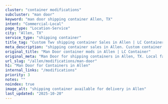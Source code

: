 ```yaml
---
cluster: "container modifications"
subcluster: "man door"
keyword: "man door shipping container Allen, TX"
intent: "Commercial-Local"
page_type: "Location-Service"
city: "Allen, TX"
service_type: "shipping container"
title_tag: "Custom Twv shipping container Sales in Allen | LC Container"
meta_description: "shipping container sales in Allen. Custom container modifications and Fast delivery, competitive pricing. Serving modifications area. Quote ID: P60. Call (214) 524-4168 for your free quote today."
original_title: "Man Door container mods in Allen | LC Container"
original_meta: "Man Door for shipping containers in Allen, TX. Local fabrication & pro install. LC Container — Since 2003. Get a quote."
url_slug: "/allen/modifications/man-door"
h1: "Man Door for Containers in Allen"
internal_links: "/modifications"
priority: 3
notes: ""
noindex: true
image_alt: "shipping container available for delivery in Allen"
last_updated: "2025-10-20"
---
```


<!-- TODO: Add unique city/inventory copy, images, and internal links here. -->
